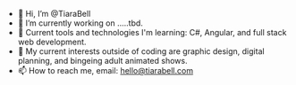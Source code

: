 - 👋 Hi, I’m @TiaraBell
- 👀 I’m currently working on .....tbd.
- 🌱 Current tools and technologies I'm learning: C#, Angular, and full stack web development. 
- 💞️ My current interests outside of coding are graphic design, digital planning, and bingeing adult animated shows.
- 📫 How to reach me, email: hello@tiarabell.com 
